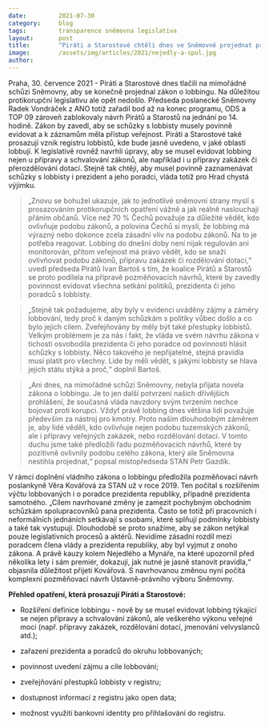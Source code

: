 ```yaml
---
date:         2021-07-30
category:     blog
tags:         transparence sněmovna legislativa
layout:       post
title:        "Piráti a Starostové chtěli dnes ve Sněmovně projednat protikorupční zákon o lobbingu. ODS a TOP 09 bohužel jednání znemožnily"
image:        /assets/img/articles/2021/nejedly-a-spol.jpg
author:       
---
```




Praha, 30. července 2021 - Piráti a Starostové dnes tlačili na mimořádné schůzi Sněmovny, aby se konečně projednal zákon o lobbingu. Na důležitou protikorupční legislativu ale opět nedošlo. Předseda poslanecké Sněmovny Radek Vondráček z ANO totiž zařadil bod až na konec programu, ODS a TOP 09 zároveň zablokovaly návrh Pirátů a Starostů na jednání po 14. hodině. Zákon by zavedl, aby se schůzky s lobbisty musely povinně evidovat a k záznamům měla přístup veřejnost. Piráti a Starostové také prosazují vznik registru lobbistů, kde bude jasně uvedeno, v jaké oblasti lobbují. K legislativě rovněž navrhli úpravy, aby se musel evidovat lobbing nejen u přípravy a schvalování zákonů, ale například i u přípravy zakázek či přerozdělování dotací. Stejně tak chtějí, aby musel povinně zaznamenávat schůzky s lobbisty i prezident a jeho poradci, vláda totiž pro Hrad chystá výjimku.


> „Znovu se bohužel ukazuje, jak to jednotlivé sněmovní strany myslí s prosazováním protikorupčních opatření vážně a jak reálně naslouchají přáním občanů. Více než 70 % Čechů považuje za důležité vědět, kdo ovlivňuje podobu zákonů, a polovina Čechů si myslí, že lobbing má výrazný nebo dokonce zcela zásadní vliv na podobu zákonů. Na to je potřeba reagovat. Lobbing do dnešní doby není nijak regulován ani monitorován, přitom veřejnost má právo vědět, kdo se snaží ovlivňovat podobu zákonů, přípravu zakázek či rozdělování dotací,“ uvedl předseda Pirátů Ivan Bartoš s tím, že koalice Pirátů a Starostů se proto podílela na přípravě pozměňovacích návrhů, které by zavedly povinnost evidovat všechna setkání politiků, prezidenta či jeho poradců s lobbisty. 


> „Stejně tak požadujeme, aby byly v evidenci uváděny zájmy a záměry lobbování, tedy proč k daným schůzkám s politiky vůbec došlo a co bylo jejich cílem. Zveřejňovány by měly být také přestupky lobbistů. Velkým problémem je za nás i fakt, že vláda ve svém návrhu zákona v tichosti osvobodila prezidenta či jeho poradce od povinnosti hlásit schůzky s lobbisty. Něco takového je nepřijatelné, stejná pravidla musí platit pro všechny. Lide by měli vědět, s jakými lobbisty se hlava jejich státu stýká a proč,“ doplnil Bartoš.


> „Ani dnes, na mimořádné schůzi Sněmovny, nebyla přijata novela zákona o lobbingu. Je to jen další potvrzení našich dřívějších prohlášení, že současná vláda navzdory svým tvrzením nechce bojovat proti korupci. Vždyť právě lobbing dnes většina lidí považuje především za nástroj pro kmotry. Proto naším dlouhodobým záměrem je, aby lidé věděli, kdo ovlivňuje nejen podobu tuzemských zákonů, ale i přípravy veřejných zakázek, nebo rozdělování dotací. V tomto duchu jsme také předložili řadu pozměňovacích návrhů, které by pozitivně ovlivnily podobu celého zákona, který ale Sněmovna nestihla projednat,“ popsal místopředseda STAN Petr Gazdík. 


V rámci doplnění vládního zákona o lobbingu předložila pozměňovací návrh poslankyně Věra Kovářová za STAN už v roce 2019. Ten počítal s rozšířením výčtu lobbovaných i o poradce prezidenta republiky, případně prezidenta samotného. „Cílem navrhované změny je zamezit pochybným obchodním schůzkám spolupracovníků pana prezidenta. Často se totiž při pracovních i neformálních jednáních setkávají s osobami, které splňují podmínky lobbisty a také tak vystupují. Dlouhodobě se proto snažíme, aby se zákon netýkal pouze legislativních procesů a aktérů. Nevidíme zásadní rozdíl mezi poradcem člena vlády a prezidenta republiky, aby byl vyjmut z onoho zákona. A právě kauzy kolem Nejedlého a Mynáře, na které upozornil před několika lety i sám premiér, dokazují, jak nutné je jasně stanovit pravidla,“ objasnila důležitost přijetí Kovářová. S navrhovanou změnou nyní počítá komplexní pozměňovací návrh Ústavně-právního výboru Sněmovny.


**Přehled opatření, která prosazují Piráti a Starostové:**

* Rozšíření definice lobbingu - nově by se musel evidovat lobbing týkající se nejen přípravy a schvalování zákonů, ale veškerého výkonu veřejné moci (např. přípravy zakázek, rozdělování dotací, jmenování velvyslanců atd.);

* zařazení prezidenta a poradců do okruhu lobbovaných;

* povinnost uvedení zájmu a cíle lobbování;

* zveřejňování přestupků lobbisty v registru;

* dostupnost informací z registru jako open data;

* možnost využití bankovní identity pro přihlašování do registru.
